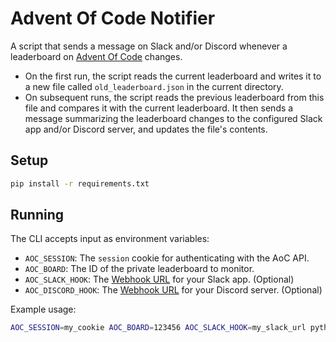 # Advent Of Code Notifier

A script that sends a message on Slack and/or Discord whenever a leaderboard on [Advent Of Code](https://adventofcode.com/) changes.

* On the first run, the script reads the current leaderboard and writes it to a new file called `old_leaderboard.json` in the current directory.
* On subsequent runs, the script reads the previous leaderboard from this file and compares it with the current leaderboard.
  It then sends a message summarizing the leaderboard changes to the configured Slack app and/or Discord server, and updates the file's contents.

## Setup

```bash
pip install -r requirements.txt
```

## Running

The CLI accepts input as environment variables:
* `AOC_SESSION`: The `session` cookie for authenticating with the AoC API.
* `AOC_BOARD`: The ID of the private leaderboard to monitor.
* `AOC_SLACK_HOOK`: The [Webhook URL](https://api.slack.com/messaging/webhooks) for your Slack app. (Optional)
* `AOC_DISCORD_HOOK`: The [Webhook URL](https://support.discord.com/hc/en-us/articles/228383668-Intro-to-Webhooks) for your Discord server. (Optional)

Example usage:
```bash
AOC_SESSION=my_cookie AOC_BOARD=123456 AOC_SLACK_HOOK=my_slack_url python aoc-notifier
```
